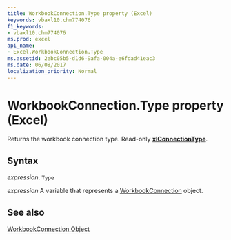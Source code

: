 ```yaml
---
title: WorkbookConnection.Type property (Excel)
keywords: vbaxl10.chm774076
f1_keywords:
- vbaxl10.chm774076
ms.prod: excel
api_name:
- Excel.WorkbookConnection.Type
ms.assetid: 2ebc05b5-d1d6-9afa-004a-e6fdad41eac3
ms.date: 06/08/2017
localization_priority: Normal
---
```



# WorkbookConnection.Type property (Excel)

Returns the workbook connection type. Read-only  **[xlConnectionType](Excel.XlConnectionType.md)**.


## Syntax

_expression_. `Type`

_expression_ A variable that represents a [WorkbookConnection](./Excel.WorkbookConnection.md) object.


## See also


[WorkbookConnection Object](Excel.WorkbookConnection.md)

